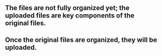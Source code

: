 ## The files are not fully organized yet; the uploaded files are key components of the original files.
## Once the original files are organized, they will be uploaded.
